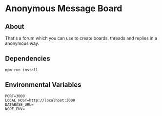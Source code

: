 # Anonymous Message Board

## About
That's a forum which you can use to create boards, threads and replies in a anonymous way.

## Dependencies
```npm run install```

## Environmental Variables
```
PORT=3000
LOCAL_HOST=http://localhost:3000
DATABASE_URL=
NODE_ENV=
```
